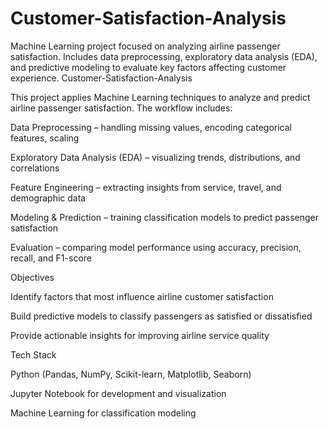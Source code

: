 # Customer-Satisfaction-Analysis
Machine Learning project focused on analyzing airline passenger satisfaction. Includes data preprocessing, exploratory data analysis (EDA), and predictive modeling to evaluate key factors affecting customer experience.
Customer-Satisfaction-Analysis

This project applies Machine Learning techniques to analyze and predict airline passenger satisfaction. The workflow includes:

Data Preprocessing – handling missing values, encoding categorical features, scaling

Exploratory Data Analysis (EDA) – visualizing trends, distributions, and correlations

Feature Engineering – extracting insights from service, travel, and demographic data

Modeling & Prediction – training classification models to predict passenger satisfaction

Evaluation – comparing model performance using accuracy, precision, recall, and F1-score

Objectives

Identify factors that most influence airline customer satisfaction

Build predictive models to classify passengers as satisfied or dissatisfied

Provide actionable insights for improving airline service quality

Tech Stack

Python (Pandas, NumPy, Scikit-learn, Matplotlib, Seaborn)

Jupyter Notebook for development and visualization

Machine Learning for classification modeling
